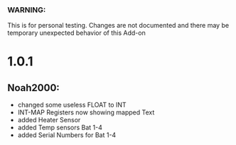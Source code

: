 ### WARNING: 
This is for personal testing. 
Changes are not documented and there may be temporary unexpected behavior of this Add-on

# 1.0.1

## Noah2000:
+ changed some useless FLOAT to INT
+ INT-MAP Registers now showing mapped Text
+ added Heater Sensor
+ added Temp sensors Bat 1-4
+ added Serial Numbers for Bat 1-4
